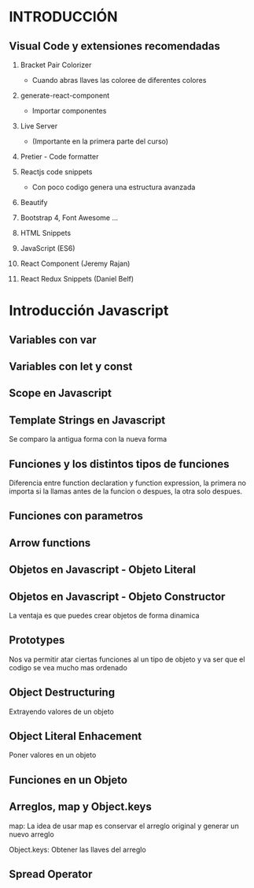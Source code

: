 INTRODUCCIÓN
===

## Visual Code y extensiones recomendadas

1. Bracket Pair Colorizer
    - Cuando abras llaves las coloree de diferentes colores

2. generate-react-component
    - Importar componentes

3. Live Server
    - (Importante en la primera parte del curso)

4. Pretier - Code formatter

5. Reactjs code snippets
    - Con poco codigo genera una estructura avanzada

6. Beautify

7. Bootstrap 4, Font Awesome ...

8. HTML Snippets

9. JavaScript (ES6)

10. React Component (Jeremy Rajan)

11. React Redux Snippets (Daniel Belf)


Introducción Javascript
===

## Variables con var

## Variables con let y const

## Scope en Javascript

## Template Strings en Javascript
Se comparo la antigua forma con la nueva forma

## Funciones y los distintos tipos de funciones
Diferencia entre function declaration y function expression, la primera no importa si la llamas antes de la funcion o despues, la otra solo despues.

## Funciones con parametros

## Arrow functions

## Objetos en Javascript - Objeto Literal

## Objetos en Javascript - Objeto Constructor
La ventaja es que puedes crear objetos de forma dinamica

## Prototypes
Nos va permitir atar ciertas funciones al un tipo de objeto y va ser que el codigo se vea mucho mas ordenado

## Object Destructuring
Extrayendo valores de un objeto

## Object Literal Enhacement
Poner valores en un objeto

## Funciones en un Objeto

## Arreglos, map y Object.keys
map: La idea de usar map es conservar el arreglo original y generar un nuevo arreglo

Object.keys: Obtener las llaves del arreglo

## Spread Operator